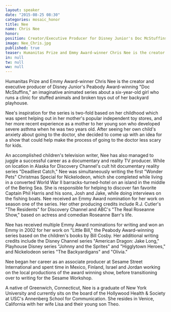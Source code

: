 ```yaml
---
layout: speaker
date: "2015-08-25 08:30"
categories: mosaic_honor
title: Nee
name: Chris Nee
honor: 
position: Creator/Executive Producer for Disney Junior's Doc McStuffins 
image: Nee_Chris.jpg
published: true
teaser: Humanitas Prize and Emmy Award-winner Chris Nee is the creator and executive producer of Disney Junior's Peabody Award-winning "Doc McStuffins."
in: null
tw: null
ww: null
---
```

Humanitas Prize and Emmy Award-winner Chris Nee is the creator and executive producer of Disney Junior's Peabody Award-winning "Doc McStuffins," an imaginative animated series about a six-year-old girl who runs a clinic for stuffed animals and broken toys out of her backyard playhouse.  

Nee's inspiration for the series is two-fold based on her childhood which was spent helping out in her mother's popular independent toy stores, and her more recent experience as a mother to her young son who developed severe asthma when he was two years old.  After seeing her own child's anxiety about going to the doctor, she decided to come up with an idea for a show that could help make the process of going to the doctor less scary for kids.

An accomplished children's television writer, Nee has also managed to juggle a successful career as a documentary and reality TV producer.  While on location in Alaska for Discovery Channel's cult hit documentary reality series "Deadliest Catch," Nee was simultaneously writing the first "Wonder Pets" Christmas Special for Nickelodeon, which she completed while living in a converted World War II barracks-turned-hotel on an island in the middle of the Bering Sea.  She is responsible for helping to discover fan favorite Captain Phil Harris and his sons, Josh and Jake, while doing interviews on the fishing boats.  Nee received an Emmy Award nomination for her work on season one of the series.  Her other producing credits include R.J. Cutler's "The Residents" for Discovery Channel and ABC's "The Real Roseanne Show," based on actress and comedian Roseanne Barr's life.

Nee has received multiple Emmy Award nominations for writing and won an Emmy in 2002 for her work on "Little Bill," the Peabody Award-winning series based on the children's books by Bill Cosby.  Her additional writing credits include the Disney Channel series "American Dragon: Jake Long," Playhouse Disney series "Johnny and the Sprites" and "Higglytown Heroes," and Nickelodeon series "The Backyardigans" and "Olivia."

Nee began her career as an associate producer at Sesame Street International and spent time in Mexico, Finland, Israel and Jordan working on the local productions of the award winning show, before transitioning over to writing for the Sesame Workshop.  

A native of Greenwich, Connecticut, Nee is a graduate of New York University and currently sits on the board of the Hollywood Health & Society at USC's Annenberg School for Communication. She resides in Venice, California with her wife Lisa and their young son Theo.
